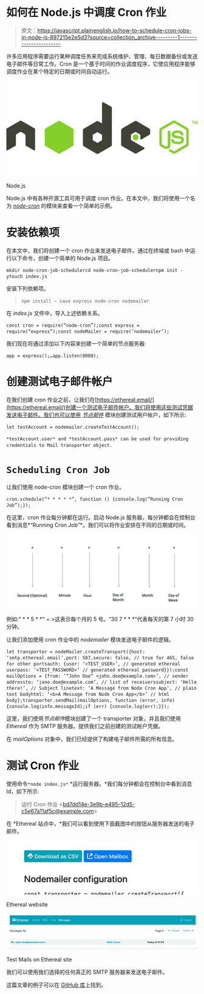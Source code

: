 # 如何在 Node.js 中调度 Cron 作业

> 原文：<https://javascript.plainenglish.io/how-to-schedule-cron-jobs-in-node-js-897215e2e5d3?source=collection_archive---------1----------------------->

许多应用程序需要运行某种调度任务来完成系统维护、管理、每日数据备份或发送电子邮件等日常工作。Cron 是一个基于时间的作业调度程序，它使应用程序能够调度作业在某个特定的日期或时间自动运行。

![](img/468251591455700f4f3827650b3e1d03.png)

Node.js

Node.js 中有各种开源工具可用于调度 cron 作业。在本文中，我们将使用一个名为 [*node-cron*](https://github.com/node-cron/node-cron) 的模块来查看一个简单的示例。

# 安装依赖项

在本文中，我们将创建一个 cron 作业来发送电子邮件。通过在终端或 bash 中运行以下命令，创建一个简单的 Node.js 项目。

```
mkdir node-cron-job-schedulercd node-cron-job-schedulernpm init -ytouch index.js
```

安装下列依赖项。

> `npm install — save express node-cron nodemailer`

在 *index.js* 文件中，导入上述依赖关系。

```
const cron = require(“node-cron”);const express = require(“express”);const nodeMailer = require(‘nodemailer’);
```

我们现在将通过添加以下内容来创建一个简单的节点服务器:

```
app = express();…app.listen(8000);
```

# 创建测试电子邮件帐户

在我们创建 cron 作业之前，让我们在[https://ethereal.email/](https://ethereal.email/)创建一个测试电子邮件帐户。我们将使用这些测试凭据发送电子邮件。我们也可以使用 [*节点邮件*](https://nodemailer.com/) 模块创建测试用户帐户，如下所示:

```
let testAccount = nodemailer.createTestAccount();
```

`*testAccount.user* and *testAccount.pass* can be used for providing credentials to Mail transporter object.`

# `Scheduling Cron Job`

让我们使用 node-cron 模块创建一个 cron 作业。

```
cron.schedule(“* * * * *”, function () {console.log(“Running Cron Job”);});
```

在这里，cron 作业每分钟都在运行。启动 Node.js 服务器，每分钟都会在控制台看到消息*“Running Cron Job”*。我们可以将作业安排在不同的日期或时间。

![](img/f61c56fdd7d5eb565522974c729d9236.png)

例如:" * * 5 * *" = >这表示每个月的 5 号。“30 7 * * *”代表每天的第 7 小时 30 分钟。

让我们添加使用 cron 作业中的 *nodemailer* 模块发送电子邮件的逻辑。

```
let transporter = nodeMailer.createTransport({host: ‘smtp.ethereal.email’,port: 587,secure: false, // true for 465, false for other portsauth: {user: ‘<TEST_USER>’, // generated ethereal userpass: ‘<TEST_PASSWORD>’ // generated ethereal password}});const mailOptions = {from: ‘“John Doe” <john.doe@example.com>’, // sender addressto: ‘jane.doe@example.com’, // list of receiverssubject: ‘Hello there!’, // Subject linetext: ‘A Message from Node Cron App’, // plain text bodyhtml: ‘<b>A Message from Node Cron App</b>’ // html body};transporter.sendMail(mailOptions, function (error, info) {console.log(info.messageId);if (err) {console.log(err);}});
```

这里，我们使用*节点邮件*模块创建了一个 transporter 对象，并且我们使用 *Ethereal* 作为 SMTP 服务器。提供我们之前创建的测试帐户凭据。

在 *mailOptions* 对象中，我们已经提供了构建电子邮件所需的所有信息。

# 测试 Cron 作业

使用命令`*node index.js*` *运行服务器。*我们每分钟都会在控制台中看到消息 Id，如下所示:

> 运行 Cron 作业
> <[bd7dd14e-3e9b-e495–12d5-c5e67a11af5c@example.com](mailto:bd7dd14e-3e9b-e495-12d5-c5e67a11af5c@example.com)>

在 *Ethereal 站点中，*我们可以看到使用下面截图中的按钮从服务器发送的电子邮件。

![](img/022fbb84895bef8a65e8820a3befc888.png)

Ethereal website

![](img/b4c63fb20a6d8be7ab27bb9f50870e90.png)

Test Mails on Ethereal site

我们可以使用我们选择的任何真正的 SMTP 服务器来发送电子邮件。

这篇文章的例子可以在 [GitHub 库](https://github.com/swathisprasad/node-scheduling-cron-jobs)上找到。